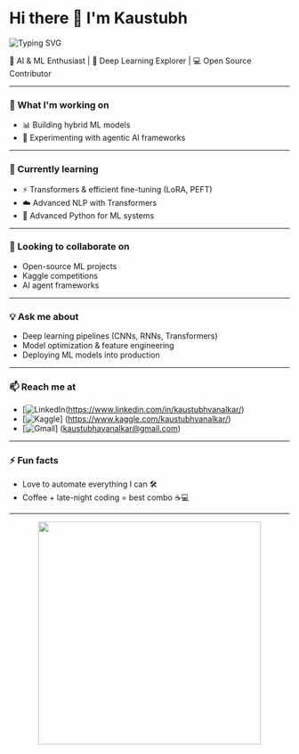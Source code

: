 # Hi there 👋 I'm Kaustubh  

<img src="https://readme-typing-svg.demolab.com?font=Fira+Code&size=24&pause=1000&color=00F7FF&width=500&lines=AI+%26+ML+Enthusiast;Deep+Learning+Explorer;Open+Source+Contributor" alt="Typing SVG" />

🚀 AI & ML Enthusiast | 🧠 Deep Learning Explorer | 💻 Open Source Contributor  

---

### 🔭 What I'm working on
- 📊 Building hybrid ML models  
- 🤖 Experimenting with agentic AI frameworks  

---

### 🌱 Currently learning
- ⚡ Transformers & efficient fine-tuning (LoRA, PEFT)  
- ☁️ Advanced NLP with Transformers  
- 🐍 Advanced Python for ML systems 

---

### 👯 Looking to collaborate on
- Open-source ML projects  
- Kaggle competitions  
- AI agent frameworks  

---

### 💡 Ask me about
- Deep learning pipelines (CNNs, RNNs, Transformers)  
- Model optimization & feature engineering  
- Deploying ML models into production  

---

### 📫 Reach me at
- [![LinkedIn](https://img.shields.io/badge/LinkedIn-blue?logo=linkedin&logoColor=white)(https://www.linkedin.com/in/kaustubhvanalkar/)  
- [![Kaggle](https://img.shields.io/badge/Kaggle-20BEFF?logo=kaggle&logoColor=white)]
(https://www.kaggle.com/kaustubhvanalkar/)  
- [![Gmail](https://img.shields.io/badge/Email-D14836?logo=gmail&logoColor=white)]
  (kaustubhavanalkar@gmail.com)


---

### ⚡ Fun facts
- Love to automate everything I can 🛠️  
- Coffee + late-night coding = best combo ☕💻  

---

<p align="center">
  <img src="https://media.giphy.com/media/qgQUggAC3Pfv687qPC/giphy.gif" width="400"/>
</p>
